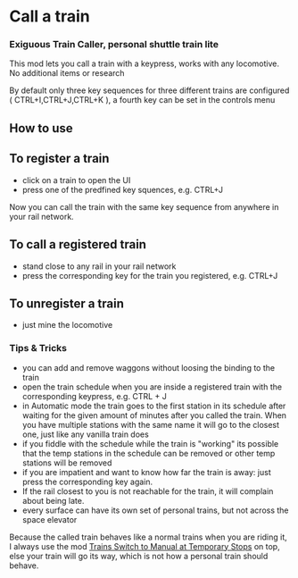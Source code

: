 # Call a train
### Exiguous Train Caller, personal shuttle train lite
This mod lets you call a train with a keypress, works with any locomotive.
No additional items or research

By default only three key sequences for three different trains are configured ( CTRL+I,CTRL+J,CTRL+K ), a fourth key can be set in the controls menu

## How to use

## To register a train

* click on a train to open the UI
* press one of the predfined key squences, e.g. CTRL+J

Now you can call the train with the same key sequence from anywhere in your rail network. 

## To call a registered train

* stand close to any rail in your rail network
* press the corresponding key for the train you registered, e.g. CTRL+J

## To unregister a train

* just mine the locomotive

### Tips & Tricks

* you can add and remove waggons without loosing the binding to the train
* open the train schedule when you are inside a registered train with the corresponding keypress, e.g. CTRL + J
* in Automatic mode the train goes to the first station in its schedule after waiting for the given amount of minutes after you called the train. When you have multiple stations with the same name it will go to the closest one, just like any vanilla train does
* if you fiddle with the schedule while the train is "working" its possible that the temp stations in the schedule can be removed or other temp stations will be removed
* if you are impatient and want to know how far the train is away: just press the corresponding key again.
* If the rail closest to you is not reachable for the train, it will complain about being late.
* every surface can have its own set of personal trains, but not across the space elevator

Because the called train behaves like a normal trains when you are riding it, I always use the mod [Trains Switch to Manual at Temporary Stops](https://mods.factorio.com/mod/manual-trains-at-temp-stops) on top, else your train will go its way, which is not how a personal train should behave.
